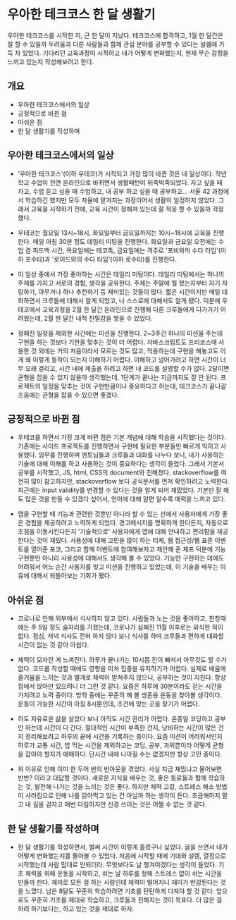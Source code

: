 # 우아한 테크코스 한 달 생활기
우아한 테크코스를 시작한 지, 근 한 달이 지났다. 테크코스에 합격하고, 1월 한 달간은 잘 할 수 있을까 두려움과 다른 사람들과 함께 관심 분야를 공부할 수 있다는 설렘에 가득 차 있었다. 기다리던 교육과정이 시작하고 내가 어떻게 변화했는지, 현재 무슨 감정을 느끼고 있는지 작성해보려고 한다.

## 개요
- 우아한 테크코스에서의 일상
- 긍정적으로 바뀐 점
- 아쉬운 점
- 한 달 생활기를 작성하며

## 우아한 테크코스에서의 일상
- '우아한 테크코스'(이하 우테코)가 시작되고 가장 많이 바뀐 것은 내 일상이다. 작년 학교 수업이 전면 온라인으로 바뀌면서 생활패턴이 뒤죽박죽되었다. 자고 싶을 때 자고, 수업 듣고 싶을 때 수업하고, 내 공부 하고 싶을 때 공부하고... 서울 42 과정에서 학습하긴 했지만 모두 자율에 맡겨지는 과정이어서 생활이 일정하지 않았다. 그래서 교육을 시작하기 전에, 교육 시간이 정해져 있는데 잘 적응 할 수 있을까 걱정했다.

- 우테코는 월요일 13시\~18시, 화요일부터 금요일까지는 10시\~18시에 교육을 진행한다. 매일 아침 30분 정도 데일리 미팅을 진행한다. 화요일과 금요일 오전에는 수업 겸 피드백 시간, 목요일에는 테코톡, 금요일에는 격주로 '포비와의 수다 타임'(이하 포수타)과 '로이드와의 수다 타임'(이하 로수타)를 진행한다.

- 이 일상 중에서 가장 좋아하는 시간은 데일리 미팅이다. 데일리 미팅에서는 하나의 주제를 가지고 서로의 경험, 생각을 공유한다. 주제는 주말에 뭘 했는지부터 자기 자랑하기, 아무거나 하나 추천하기 등 재미있는 것들이 많다. 짧은 시간이지만 매일 대화하면서 크루들에 대해서 알게 되었고, 나 스스로에 대해서도 알게 됐다. 덕분에 우테코에서 교육과정을 2월 한 달간 온라인으로 진행해 다른 크루들에게 다가가기 어려웠는데, 2월 한 달간 내적 친밀감을 쌓을 수 있었다.

- 정해진 일정을 제외한 시간에는 미션을 진행한다. 2\~3주간 하나의 미션을 주는데 구현을 하는 것보다 기한을 맞추는 것이 더 어렵다. 자바스크립트도 프리코스때 사용한 것 외에는 거의 처음이라서 모르는 것도 많고, 적용하는데 구현을 해놓고도 이게 왜 이렇게 동작이 되는지 이해하기 어렵다. 이해하고 넘어가려고 하면 시간이 너무 오래 걸리고, 시간 내에 제출을 하려고 하면 내 코드를 설명할 수가 없다. 2달이면 균형을 잡을 수 있지 않을까 생각했는데, 1단계가 끝나는 지금까지도 잘 안 된다. 프로젝트의 일정을 맞추는 것이 구현만큼이나 중요하다고 하는데, 테크코스가 끝나갈 즈음에는 균형을 잡을 수 있으면 좋겠다.

## 긍정적으로 바뀐 점
- 우테코를 하면서 가장 크게 바뀐 점은 기본 개념에 대해 학습을 시작했다는 것이다. 기존에는 사이드 프로젝트를 진행하면서 구현에 필요한 부분들만 빠르게 익히고 사용했다. 임무를 진행하며 멘토님들과 크루들과 대화를 나누다 보니, 내가 사용하는 기술에 대해 이해를 하고 사용하는 것이 중요하다는 생각이 들었다. 그래서 기본서 공부를 시작했고, JS, html, CSS의 document와 친해졌다. stackoverflow를 여전히 많이 참고하지만, stackoverflow 보다 공식문서를 먼저 확인하려고 노력한다. 최근에는 input validity를 변경할 수 있다는 것을 알게 되어 재밌었다. 기본만 잘 해도 많은 것을 만들 수 있겠다 싶어서, 언어에 대해 알면 알수록 매력을 느끼고 있다.

- 앱을 구현할 때 기능과 관련한 것뿐만 아니라 할 수 있는 선에서 사용자에게 가장 좋은 경험을 제공하려고 노력하게 되었다. 경고메시지를 명확하게 한다든지, 자동으로 초점을 이동시킨다든지 '기술적으로' 사용자에게 앱에 대해 안내하고 편리함을 제공한다는 것이 재밌다. 사용성에 대해 고민을 많이 하는 티케, 웹 접근성/웹 표준 이벤트를 열어준 포코, 그리고 함께 이벤트에 참여해보자고 제안해 준 체프 덕분에 기능구현뿐만 아니라 사용성에 대해서도 생각해 볼 수 있었다. 기능만 구현하는 데에도 어려워서 어느 순간 사용자를 잊고 미션을 진행하고 있었는데, 이 기술을 배우는 이유에 대해서 되돌아보는 기회가 됐다.

## 아쉬운 점
- 코로나로 인해 외부에서 식사하지 않고 있다. 사람들과 노는 것을 좋아하고, 한창때에는 주 5일 정도 술자리를 가졌는데, 코로나가 심해진 11월 이후로는 외식한 적이 없다. 점심, 저녁 식사도 전혀 하지 않다 보니 식사를 하며 크루들과 편하게 대화할 시간이 없는 것 같아 아쉽다.

- 체력이 모자란 게 느껴진다. 하루가 끝나가는 10시쯤 진이 빠져서 아무것도 할 수가 없다. 코드를 작성할 때에도 영향을 미쳐 집중을 유지하기가 어렵다. 실제로 배움에 즐거움을 느끼는 것과 별개로 체력이 받쳐주지 않으니, 공부하는 것이 지친다. 항상 집에서 앉아만 있으려니 더 그런 것 같다. 요즘은 하루에 30분이라도 걷는 시간을 가지려고 노력 중이다. 방학 중에는 꾸준히 해 볼 생존용 운동을 찾아볼 생각이다. 운동이 가능한 시간이 아침 8시뿐인데, 조건에 맞는 곳을 찾기가 어렵다.

- 하도 자유로운 삶을 살았다 보니 아직도 시간 관리가 어렵다. 온종일 코딩하고 공부만 하는데 시간이 다 간다. 절대적인 시간이 부족한 건지, 낭비하는 시간이 많은 건지 정리해보려고 하루의 끝에 시간을 기록하는 중이다. 요즘 미션이 어려워서인지 하루가 교통 시간, 밥 먹는 시간을 제외하고는 코딩, 공부, 과외뿐이라 어떻게 균형을 잡아야 할지가 애매하다. 단시간 내에 나아질 수는 없겠지만 항상 고민 중이다.

- 위 이유로 인해 이미 한 두어 번의 번아웃을 겪었다. 사실 지금 재밌냐고 물어보면 반반? 이라고 대답할 것이다. 새로운 지식을 배우는 것, 좋은 동료들과 함께 학습하는 것, 발전해 나가는 것을 느끼는 것은 좋다. 하지만 체력 고갈, 스트레스 해소 방법이 사라짐으로 인해 나를 갉아먹고 있는 건 아닐까 하는 생각이 든다. 조급해하지 말고 내 길을 걷자고 매번 다짐하지만 신경 쓰이는 것은 어쩔 수 없는 것 같다.

## 한 달 생활기를 작성하며
- 한 달 생활기를 작성하면서, 벌써 시간이 이렇게 흘렀구나 싶었다. 글을 쓰면서 내가 어떻게 변화했는지를 돌아볼 수 있었다. 처음에 시작할 때에 기대와 설렘, 열정으로 시작했는데 사람 맘대로 안되더라. 무엇보다도 날 챙겨야겠다는 생각이 들었다. 기초 체력을 위해 운동을 시작하고, 쉬는 날 하루를 정해 스트레스 없이 쉬는 시간을 만들까 한다. 재미로 모든 걸 하는 사람인데 체력이 떨어지니 재미가 반감된다는 것을 느꼈다. 남은 8달도 꾸준히 학습하려면 기초를 탄탄하게 다져야 할 것 같다. 앞으로도 꾸준히 기초를 제대로 학습하고, 크루들과 친해지는 것이 목표다. 더 많은 걸 하려 하기보다는, 하고 있는 것을 제대로 하자.

